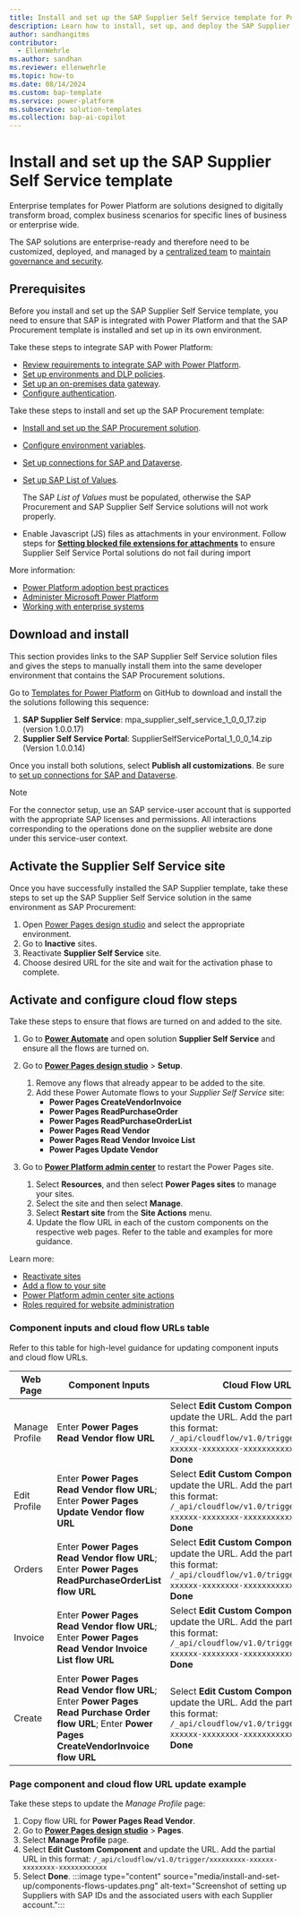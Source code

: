```yaml
---
title: Install and set up the SAP Supplier Self Service template for Power Platform
description: Learn how to install, set up, and deploy the SAP Supplier Self Service solution for Microsoft Power Platform.
author: sandhangitms
contributor:
  - EllenWehrle
ms.author: sandhan
ms.reviewer: ellenwehrle
ms.topic: how-to
ms.date: 08/14/2024
ms.custom: bap-template
ms.service: power-platform
ms.subservice: solution-templates
ms.collection: bap-ai-copilot
---
```


# Install and set up the SAP Supplier Self Service template

Enterprise templates for Power Platform are solutions designed to digitally transform broad, complex business scenarios for specific lines of business or enterprise wide.

The SAP solutions are enterprise-ready and therefore need to be customized, deployed, and managed by a [centralized team](/power-platform/guidance/adoption/delivery-models#centralized) to [maintain governance and security](/power-platform/guidance/adoption/admin-best-practices).

## Prerequisites

Before you install and set up the SAP Supplier Self Service template, you need to ensure that SAP is integrated with Power Platform and that the SAP Procurement template is installed and set up in its own environment.

Take these steps to integrate SAP with Power Platform:

- [Review requirements to integrate SAP with Power Platform](/power-platform/enterprise-templates/finance/sap-procurement/administer/requirements).
- [Set up environments and DLP policies](/power-platform/enterprise-templates/finance/sap-procurement/administer/set-up-connections).
- [Set up an on-premises data gateway](/power-platform/enterprise-templates/finance/sap-procurement/administer/set-up-gateway).
- [Configure authentication](/power-platform/enterprise-templates/finance/sap-procurement/administer/configure-authentication).

Take these steps to install and set up the SAP Procurement template:

- [Install and set up the SAP Procurement solution](/power-platform/enterprise-templates/finance/sap-procurement/administer/install).
- [Configure environment variables](/power-platform/enterprise-templates/finance/sap-procurement/administer/configure-environment-variables).
- [Set up connections for SAP and Dataverse](/power-platform/enterprise-templates/finance/sap-procurement/administer/set-up-connections).
- [Set up SAP List of Values](/power-platform/enterprise-templates/finance/sap-procurement/administer/apply-seed-data#apply-saps-list-of-values).

  The SAP *List of Values* must be populated, otherwise the SAP Procurement and SAP Supplier Self Service solutions will not work properly.

- Enable Javascript (JS) files as attachments in your environment. Follow steps for [**Setting blocked file extensions for attachments**](https://learn.microsoft.com/dynamics365/customer-service/administer/enable-file-attachments#configure-file-size-limit-and-file-extensions) to ensure Supplier Self Service Portal solutions do not fail during import

More information:

- [Power Platform adoption best practices](/power-platform/guidance/adoption/methodology)
- [Administer Microsoft Power Platform](/power-platform/admin/admin-documentation)
- [Working with enterprise systems](/power-apps/guidance/planning/enterprise-systems)

## Download and install

This section provides links to the SAP Supplier Self Service solution files and gives the steps to manually install them into the same developer environment that contains the SAP Procurement solutions.

Go to [Templates for Power Platform](https://github.com/microsoft/Templates-for-Power-Platform) on GitHub to download and install the the solutions following this sequence:

1. **SAP Supplier Self Service**: mpa_supplier_self_service_1_0_0_17.zip (version 1.0.0.17)
1. **Supplier Self Service Portal**: SupplierSelfServicePortal_1_0_0_14.zip  (Version 1.0.0.14)

Once you install both solutions, select **Publish all customizations**. Be sure to [set up connections for SAP and Dataverse](/power-platform/enterprise-templates/finance/sap-procurement/administer/set-up-connections.md).

> [!NOTE]
> For the connector setup, use an SAP service-user account that is supported with the appropriate SAP licenses and permissions. All interactions corresponding to the operations done on the supplier website are done under this service-user context.

## Activate the Supplier Self Service site

Once you have successfully installed the SAP Supplier template, take these steps to set up the SAP Supplier Self Service solution in the same environment as SAP Procurement:

1. Open [Power Pages design studio](https://make.powerpages.microsoft.com/) and select the appropriate environment.
1. Go to **Inactive** sites.
1. Reactivate **Supplier Self Service** site.
1. Choose desired URL for the site and wait for the activation phase to complete.

## Activate and configure cloud flow steps

Take these steps to ensure that flows are turned on and added to the site.

1. Go to [**Power Automate**](https://make.powerautomate.com/) and open solution **Supplier Self Service** and ensure all the flows are turned on.
1. Go to [**Power Pages design studio**](/power-pages/configure/design-build-overview) > **Setup**.
    1. Remove any flows that already appear to be added to the site.
    2. Add these Power Automate flows to your *Supplier Self Service* site:
        - **Power Pages CreateVendorInvoice**
        - **Power Pages ReadPurchaseOrder**
        - **Power Pages ReadPurchaseOrderList**
        - **Power Pages Read Vendor**
        - **Power Pages Read Vendor Invoice List**
        - **Power Pages Update Vendor**

1. Go to [**Power Platform admin center**](https://admin.powerplatform.microsoft.com/home) to restart the Power Pages site.
    1. Select **Resources**, and then select **Power Pages sites** to manage your sites.
    1. Select the site and then select **Manage**.
    1. Select **Restart site** from the **Site Actions** menu.
    1. Update the flow URL in each of the custom components on the respective web pages. Refer to the table and examples for more guidance.

Learn more:

- [Reactivate sites](/power-pages/admin/reactivate-website)
- [Add a flow to your site](/power-pages/configure/cloud-flow-integration#add-a-flow-to-your-site)
- [Power Platform admin center site actions](/power-pages/admin/admin-overview#site-actions)
- [Roles required for website administration](/power-pages/admin/admin-roles)

### Component inputs and cloud flow URLs table

Refer to this table for high-level guidance for updating component inputs and cloud flow URLs.

| Web Page  | Component Inputs  | Cloud Flow URLs  |
|----------------|--------------------------------------|----------------------------------|
| Manage Profile | Enter **Power Pages Read Vendor flow URL** | Select **Edit Custom Component** and update the URL. Add the partial URL in this format: `/_api/cloudflow/v1.0/trigger/xxxxxxxxx-xxxxxx-xxxxxxxx-xxxxxxxxxxxx`. Select **Done**  |
| Edit Profile   | Enter **Power Pages Read Vendor flow URL**; Enter **Power Pages Update Vendor flow URL**   | Select **Edit Custom Component** and update the URL. Add the partial URL in this format: `/_api/cloudflow/v1.0/trigger/xxxxxxxxx-xxxxxx-xxxxxxxx-xxxxxxxxxxxx`. Select **Done**  |
| Orders         | Enter **Power Pages Read Vendor flow URL**; Enter **Power Pages ReadPurchaseOrderList flow URL**     | Select **Edit Custom Component** and update the URL. Add the partial URL in this format: `/_api/cloudflow/v1.0/trigger/xxxxxxxxx-xxxxxx-xxxxxxxx-xxxxxxxxxxxx`. Select **Done**  |
| Invoice        | Enter **Power Pages Read Vendor flow URL**; Enter **Power Pages Read Vendor Invoice List flow URL**   | Select **Edit Custom Component** and update the URL. Add the partial URL in this format: `/_api/cloudflow/v1.0/trigger/xxxxxxxxx-xxxxxx-xxxxxxxx-xxxxxxxxxxxx`. Select **Done**  |
| Create         | Enter **Power Pages Read Vendor flow URL**; Enter **Power Pages Read Purchase Order flow URL**; Enter **Power Pages CreateVendorInvoice flow URL** | Select **Edit Custom Component** and update the URL. Add the partial URL in this format: `/_api/cloudflow/v1.0/trigger/xxxxxxxxx-xxxxxx-xxxxxxxx-xxxxxxxxxxxx`. Select **Done**  |

### Page component and cloud flow URL update example

Take these steps to update the *Manage Profile* page:

1. Copy flow URL for **Power Pages Read Vendor**.
1. Go to [**Power Pages design studio**](/power-pages/configure/design-build-overview) > **Pages**.
1. Select **Manage Profile** page.
1. Select **Edit Custom Component** and update the URL. Add the partial URL in this format: `/_api/cloudflow/v1.0/trigger/xxxxxxxxx-xxxxxx-xxxxxxxx-xxxxxxxxxxxx`
1. Select **Done**.
:::image type="content" source="media/install-and-set-up/components-flows-updates.png" alt-text="Screenshot of setting up Suppliers with SAP IDs and the associated users with each Supplier account.":::
